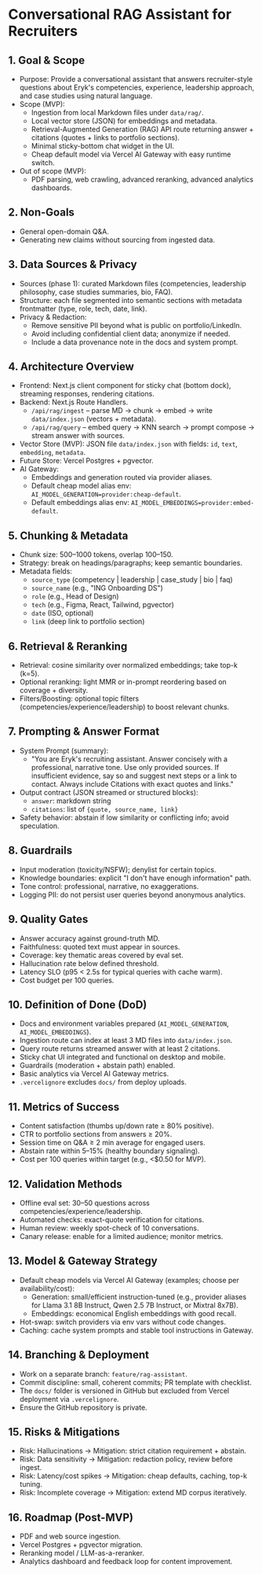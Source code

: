 # Conversational RAG Assistant for Recruiters

## 1. Goal & Scope
- Purpose: Provide a conversational assistant that answers recruiter-style questions about Eryk's competencies, experience, leadership approach, and case studies using natural language.
- Scope (MVP):
  - Ingestion from local Markdown files under `data/rag/`.
  - Local vector store (JSON) for embeddings and metadata.
  - Retrieval-Augmented Generation (RAG) API route returning answer + citations (quotes + links to portfolio sections).
  - Minimal sticky-bottom chat widget in the UI.
  - Cheap default model via Vercel AI Gateway with easy runtime switch.
- Out of scope (MVP):
  - PDF parsing, web crawling, advanced reranking, advanced analytics dashboards.

## 2. Non-Goals
- General open-domain Q&A.
- Generating new claims without sourcing from ingested data.

## 3. Data Sources & Privacy
- Sources (phase 1): curated Markdown files (competencies, leadership philosophy, case studies summaries, bio, FAQ).
- Structure: each file segmented into semantic sections with metadata frontmatter (type, role, tech, date, link).
- Privacy & Redaction:
  - Remove sensitive PII beyond what is public on portfolio/LinkedIn.
  - Avoid including confidential client data; anonymize if needed.
  - Include a data provenance note in the docs and system prompt.

## 4. Architecture Overview
- Frontend: Next.js client component for sticky chat (bottom dock), streaming responses, rendering citations.
- Backend: Next.js Route Handlers.
  - `/api/rag/ingest` – parse MD → chunk → embed → write `data/index.json` (vectors + metadata).
  - `/api/rag/query` – embed query → KNN search → prompt compose → stream answer with sources.
- Vector Store (MVP): JSON file `data/index.json` with fields: `id`, `text`, `embedding`, `metadata`.
- Future Store: Vercel Postgres + pgvector.
- AI Gateway:
  - Embeddings and generation routed via provider aliases.
  - Default cheap model alias env: `AI_MODEL_GENERATION=provider:cheap-default`.
  - Default embeddings alias env: `AI_MODEL_EMBEDDINGS=provider:embed-default`.

## 5. Chunking & Metadata
- Chunk size: 500–1000 tokens, overlap 100–150.
- Strategy: break on headings/paragraphs; keep semantic boundaries.
- Metadata fields:
  - `source_type` (competency | leadership | case_study | bio | faq)
  - `source_name` (e.g., "ING Onboarding DS")
  - `role` (e.g., Head of Design)
  - `tech` (e.g., Figma, React, Tailwind, pgvector)
  - `date` (ISO, optional)
  - `link` (deep link to portfolio section)

## 6. Retrieval & Reranking
- Retrieval: cosine similarity over normalized embeddings; take top-k (k=5).
- Optional reranking: light MMR or in-prompt reordering based on coverage + diversity.
- Filters/Boosting: optional topic filters (competencies/experience/leadership) to boost relevant chunks.

## 7. Prompting & Answer Format
- System Prompt (summary):
  - "You are Eryk's recruiting assistant. Answer concisely with a professional, narrative tone. Use only provided sources. If insufficient evidence, say so and suggest next steps or a link to contact. Always include Citations with exact quotes and links."
- Output contract (JSON streamed or structured blocks):
  - `answer`: markdown string
  - `citations`: list of `{quote, source_name, link}`
- Safety behavior: abstain if low similarity or conflicting info; avoid speculation.

## 8. Guardrails
- Input moderation (toxicity/NSFW); denylist for certain topics.
- Knowledge boundaries: explicit "I don't have enough information" path.
- Tone control: professional, narrative, no exaggerations.
- Logging PII: do not persist user queries beyond anonymous analytics.

## 9. Quality Gates
- Answer accuracy against ground-truth MD.
- Faithfulness: quoted text must appear in sources.
- Coverage: key thematic areas covered by eval set.
- Hallucination rate below defined threshold.
- Latency SLO (p95 < 2.5s for typical queries with cache warm).
- Cost budget per 100 queries.

## 10. Definition of Done (DoD)
- Docs and environment variables prepared (`AI_MODEL_GENERATION`, `AI_MODEL_EMBEDDINGS`).
- Ingestion route can index at least 3 MD files into `data/index.json`.
- Query route returns streamed answer with at least 2 citations.
- Sticky chat UI integrated and functional on desktop and mobile.
- Guardrails (moderation + abstain path) enabled.
- Basic analytics via Vercel AI Gateway metrics.
- `.vercelignore` excludes `docs/` from deploy uploads.

## 11. Metrics of Success
- Content satisfaction (thumbs up/down rate ≥ 80% positive).
- CTR to portfolio sections from answers ≥ 20%.
- Session time on Q&A ≥ 2 min average for engaged users.
- Abstain rate within 5–15% (healthy boundary signaling).
- Cost per 100 queries within target (e.g., <$0.50 for MVP).

## 12. Validation Methods
- Offline eval set: 30–50 questions across competencies/experience/leadership.
- Automated checks: exact-quote verification for citations.
- Human review: weekly spot-check of 10 conversations.
- Canary release: enable for a limited audience; monitor metrics.

## 13. Model & Gateway Strategy
- Default cheap models via Vercel AI Gateway (examples; choose per availability/cost):
  - Generation: small/efficient instruction-tuned (e.g., provider aliases for Llama 3.1 8B Instruct, Qwen 2.5 7B Instruct, or Mixtral 8x7B).
  - Embeddings: economical English embeddings with good recall.
- Hot-swap: switch providers via env vars without code changes.
- Caching: cache system prompts and stable tool instructions in Gateway.

## 14. Branching & Deployment
- Work on a separate branch: `feature/rag-assistant`.
- Commit discipline: small, coherent commits; PR template with checklist.
- The `docs/` folder is versioned in GitHub but excluded from Vercel deployment via `.vercelignore`.
- Ensure the GitHub repository is private.

## 15. Risks & Mitigations
- Risk: Hallucinations → Mitigation: strict citation requirement + abstain.
- Risk: Data sensitivity → Mitigation: redaction policy, review before ingest.
- Risk: Latency/cost spikes → Mitigation: cheap defaults, caching, top-k tuning.
- Risk: Incomplete coverage → Mitigation: extend MD corpus iteratively.

## 16. Roadmap (Post-MVP)
- PDF and web source ingestion.
- Vercel Postgres + pgvector migration.
- Reranking model / LLM-as-a-reranker.
- Analytics dashboard and feedback loop for content improvement.
